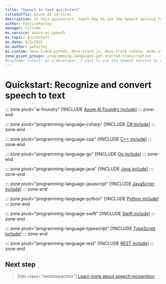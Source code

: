 ```yaml
---
title: "Speech to text quickstart"
titleSuffix: Azure AI services
description: In this quickstart, learn how to use the Speech service for real-time speech to text conversion.
author: PatrickFarley
manager: nitinme
ms.service: azure-ai-speech
ms.topic: quickstart
ms.date: 8/5/2025
ms.author: pafarley
ms.custom: devx-track-python, devx-track-js, devx-track-csharp, mode-other, devx-track-extended-java, devx-track-go, build-2024, ignite-2024
zone_pivot_groups: programming-languages-get-started-transcription
#customer intent: As a developer, I want to use the Speech service to covert speech to text, from either a microphone or a file using my choice of technology.
---
```


# Quickstart: Recognize and convert speech to text

::: zone pivot="ai-foundry"
[!INCLUDE [Azure AI Foundry include](includes/quickstarts/speech-to-text-basics/ai-foundry.md)]
::: zone-end

::: zone pivot="programming-language-csharp"
[!INCLUDE [C# include](includes/quickstarts/speech-to-text-basics/csharp.md)]
::: zone-end

::: zone pivot="programming-language-cpp"
[!INCLUDE [C++ include](includes/quickstarts/speech-to-text-basics/cpp.md)]
::: zone-end

::: zone pivot="programming-language-go"
[!INCLUDE [Go include](includes/quickstarts/speech-to-text-basics/go.md)]
::: zone-end

::: zone pivot="programming-language-java"
[!INCLUDE [Java include](includes/quickstarts/speech-to-text-basics/java.md)]
::: zone-end

::: zone pivot="programming-language-javascript"
[!INCLUDE [JavaScript include](includes/quickstarts/speech-to-text-basics/javascript.md)]
::: zone-end

::: zone pivot="programming-language-python"
[!INCLUDE [Python include](./includes/quickstarts/speech-to-text-basics/python.md)]
::: zone-end

::: zone pivot="programming-language-swift"
[!INCLUDE [Swift include](includes/quickstarts/speech-to-text-basics/swift.md)]
::: zone-end

::: zone pivot="programming-language-typescript"
[!INCLUDE [TypeScript include](includes/quickstarts/speech-to-text-basics/typescript.md)]
::: zone-end

::: zone pivot="programming-language-rest"
[!INCLUDE [REST include](includes/quickstarts/speech-to-text-basics/rest.md)]
::: zone-end

## Next step

> [!div class="nextstepaction"]
> [Learn more about speech recognition](how-to-recognize-speech.md)
